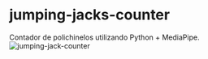 # jumping-jacks-counter
 Contador de polichinelos utilizando Python + MediaPipe. <br>
 ![jumping-jack-counter](https://user-images.githubusercontent.com/60473748/193833672-6a4bef67-f2ae-410d-bec4-7da64c0eae0c.gif)

